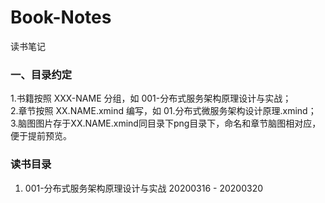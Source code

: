 # Book-Notes
读书笔记

### 一、目录约定
  1.书籍按照 XXX-NAME 分组，如 001-分布式服务架构原理设计与实战；</br>
  2.章节按照 XX.NAME.xmind 编写，如 01.分布式微服务架构设计原理.xmind；</br>
  3.脑图图片存于XX.NAME.xmind同目录下png目录下，命名和章节脑图相对应，便于提前预览。
### 读书目录
  1. 001-分布式服务架构原理设计与实战  20200316 - 20200320

